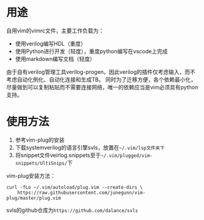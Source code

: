 # 用途

自用vim的vimrc文件，主要工作负载为：

- 使用verilog编写HDL（重度）
- 使用Python进行开发（轻度），重度python编写在vscode上完成
- 使用markdown编写文档（轻度）

由于自有verilog管理工具verilog-progen，因此verilog的插件仅考虑输入，而不考虑自动化例化、自动化连接和生成TB。
同时为了迁移方便，各个依赖最小化，尽量做到可以复制粘贴而不需要连接网络，唯一的依赖应当是vim必须具有python支持。

# 使用方法

1. 参考vim-plug的安装
2. 下载systemverilog的语言引擎svls，放置在`~/.vim/lsp文件夹下`
3. 将snippet文件veirlog.snippets至于`~/.vim/plugged/vim-snippets/UltiSnips/`下

vim-plug安装方法：

```shell
curl -fLo ~/.vim/autoload/plug.vim --create-dirs \
    https://raw.githubusercontent.com/junegunn/vim-plug/master/plug.vim
```

svls的github仓库为`https://github.com/dalance/svls`


